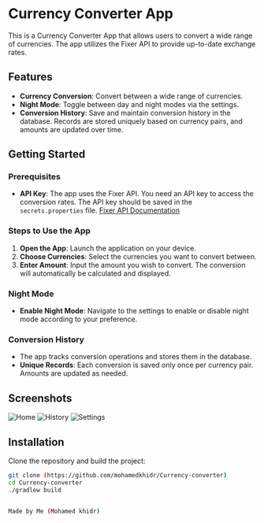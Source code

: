 # Currency Converter App

This is a Currency Converter App that allows users to convert a wide range of currencies. The app utilizes the Fixer API to provide up-to-date exchange rates.

## Features

- **Currency Conversion**: Convert between a wide range of currencies.
- **Night Mode**: Toggle between day and night modes via the settings.
- **Conversion History**: Save and maintain conversion history in the database. Records are stored uniquely based on currency pairs, and amounts are updated over time.

## Getting Started

### Prerequisites

- **API Key**: The app uses the Fixer API. You need an API key to access the conversion rates. The API key should be saved in the `secrets.properties` file. [Fixer API Documentation](https://fixer.io/documentation)

### Steps to Use the App

1. **Open the App**: Launch the application on your device.
2. **Choose Currencies**: Select the currencies you want to convert between.
3. **Enter Amount**: Input the amount you wish to convert. The conversion will automatically be calculated and displayed.

### Night Mode

- **Enable Night Mode**: Navigate to the settings to enable or disable night mode according to your preference.

### Conversion History

- The app tracks conversion operations and stores them in the database.
- **Unique Records**: Each conversion is saved only once per currency pair. Amounts are updated as needed.

## Screenshots

![Home ](https://github.com/mohamedkhidr/Currency-converter/blob/master/imgs/IMG-20240911-WA0002.jpg)
![History](https://github.com/mohamedkhidr/Currency-converter/blob/master/imgs/IMG-20240911-WA0003.jpg)
![Settings](https://github.com/mohamedkhidr/Currency-converter/blob/master/imgs/IMG-20240911-WA0004.jpg)

## Installation

Clone the repository and build the project:

```bash
git clone (https://github.com/mohamedkhidr/Currency-converter)
cd Currency-converter
./gradlew build


Made by Me (Mohamed khidr)
